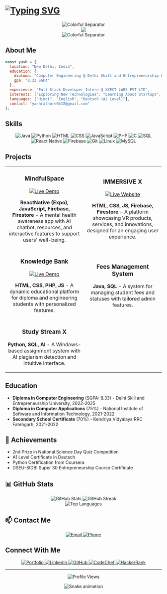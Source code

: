 # [![Typing SVG](https://readme-typing-svg.herokuapp.com?font=Fira+Code&weight=800&size=30&pause=1000&color=8A2BE2&background=FF000000&width=435&lines=%F0%9F%8C%8C+YASH+RATHORE+%F0%9F%8C%8C)](https://git.io/typing-svg)

<div align="center">
  <img src="https://i.imgur.com/waxVImv.png" alt="Colorful Separator">
</div>

<div align="center">
  <img src="https://readme-typing-svg.herokuapp.com?font=JetBrains+Mono&size=28&duration=4000&pause=1000&color=36BCF7FF&center=true&vCenter=true&width=600&height=100&lines=Full+Stack+Developer;Digital+Innovator;Tech+Explorer;Universe+Creator" />
</div>

<div align="center">
  <img src="https://i.imgur.com/waxVImv.png" alt="Colorful Separator">
</div>

## About Me

```javascript
const yash = {
  location: "New Delhi, India",
  education: {
    diploma: "Computer Engineering @ Delhi Skill and Entrepreneurship University",
    gpa: "8.33 SGPA"
  },
  experience: "Full Stack Developer Intern @ XZECT LABS PVT LTD",
  interests: ["Exploring New Technologies", "Learning About Startups", "Creating Innovative Digital Solutions"],
  languages: ["Hindi", "English", "Deutsch (A2 Level)"],
  contact: "yashrathore0418@gmail.com"
};
```

## Skills
<p align="center">
  <img src="https://img.shields.io/badge/Java-ED8B00?style=for-the-badge&logo=openjdk&logoColor=white" alt="Java" />
  <img src="https://img.shields.io/badge/Python-3776AB?style=for-the-badge&logo=python&logoColor=white" alt="Python" />
  <img src="https://img.shields.io/badge/HTML5-E34F26?style=for-the-badge&logo=html5&logoColor=white" alt="HTML" />
  <img src="https://img.shields.io/badge/CSS3-1572B6?style=for-the-badge&logo=css3&logoColor=white" alt="CSS" />
  <img src="https://img.shields.io/badge/JavaScript-F7DF1E?style=for-the-badge&logo=javascript&logoColor=black" alt="JavaScript" />
  <img src="https://img.shields.io/badge/PHP-777BB4?style=for-the-badge&logo=php&logoColor=white" alt="PHP" />
  <img src="https://img.shields.io/badge/C-00599C?style=for-the-badge&logo=c&logoColor=white" alt="C" />
  <img src="https://img.shields.io/badge/SQL-4479A1?style=for-the-badge&logo=mysql&logoColor=white" alt="SQL" />
  <img src="https://img.shields.io/badge/React_Native-20232A?style=for-the-badge&logo=react&logoColor=61DAFB" alt="React Native" />
  <img src="https://img.shields.io/badge/Firebase-FFCA28?style=for-the-badge&logo=firebase&logoColor=black" alt="Firebase" />
  <img src="https://img.shields.io/badge/Git-F05032?style=for-the-badge&logo=git&logoColor=white" alt="Git" />
  <img src="https://img.shields.io/badge/Linux-FCC624?style=for-the-badge&logo=linux&logoColor=black" alt="Linux" />
  <img src="https://img.shields.io/badge/MySQL-4479A1?style=for-the-badge&logo=mysql&logoColor=white" alt="MySQL" />
</p>

## Projects

<table>
  <tr>
    <td width="50%">
      <h3 align="center">MindfulSpace</h3>
      <div align="center">
        <a href="https://mw-var3.vercel.app/" target="_blank">
          <img src="https://img.shields.io/badge/Live-Demo-brightgreen?style=for-the-badge&logo=vercel" alt="Live Demo" />
        </a>
        <p>
          <strong>ReactNative (Expo), JavaScript, Firebase, Firestore</strong> - A mental health awareness app with AI chatbot, resources, and interactive features to support users' well-being.
        </p>
      </div>
    </td>
    <td width="50%">
      <h3 align="center">IMMERSIVE X</h3>
      <div align="center">
        <a href="https://immersivex.in" target="_blank">
          <img src="https://img.shields.io/badge/Live-Website-blue?style=for-the-badge&logo=firefox-browser" alt="Live Website" />
        </a>
        <p>
          <strong>HTML, CSS, JS, Firebase, Firestore</strong> - A platform showcasing VR products, services, and innovations, designed for an engaging user experience.
        </p>
      </div>
    </td>
  </tr>
  <tr>
    <td width="50%">
      <h3 align="center">Knowledge Bank</h3>
      <div align="center">
        <a href="https://yashrathore05.github.io/Knowledge-Bank/home.html" target="_blank">
          <img src="https://img.shields.io/badge/Live-Demo-brightgreen?style=for-the-badge&logo=github" alt="Live Demo" />
        </a>
        <p>
          <strong>HTML, CSS, PHP, JS</strong> - A dynamic educational platform for diploma and engineering students with personalized features.
        </p>
      </div>
    </td>
    <td width="50%">
      <h3 align="center">Fees Management System</h3>
      <div align="center">
        <p>
          <strong>Java, SQL</strong> - A system for managing student fees and statuses with tailored admin features.
        </p>
      </div>
    </td>
  </tr>
  <tr>
    <td width="50%">
      <h3 align="center">Study Stream X</h3>
      <div align="center">
        <p>
          <strong>Python, SQL, AI</strong> - A Windows-based assignment system with AI plagiarism detection and intuitive interface.
        </p>
      </div>
    </td>
    <td></td>
  </tr>
</table>

## Education
- **Diploma in Computer Engineering** (SGPA: 8.33) - Delhi Skill and Entrepreneurship University, 2022-2025
- **Diploma in Computer Applications** (75%) - National Institute of Software and Information Technology, 2021-2022
- **Secondary School Certificate** (70%) - Kendriya Vidyalaya RRC Fatehgarh, 2021-2022

## 🏅 Achievements

- 2nd Prize in National Science Day Quiz Competition
- A1 Level Certificate in Deutsch
- Python Certification from Coursera
- DSEU-SIDBI Super 30 Entrepreneurship Course Certificate

## 📊 GitHub Stats

<div align="center">
  <img src="https://github-readme-stats.vercel.app/api?username=Yashrathore05&show_icons=true&theme=radical" alt="GitHub Stats" />
  <img src="https://github-readme-streak-stats.herokuapp.com/?user=Yashrathore05&theme=radical" alt="GitHub Streak" />
</div>

<div align="center">
  <img src="https://github-readme-stats.vercel.app/api/top-langs/?username=Yashrathore05&layout=compact&theme=radical" alt="Top Languages" />
</div>

## 📫 Contact Me

<p align="center">
  <a href="mailto:yashrathore0418@gmail.com">
    <img src="https://img.shields.io/badge/Email-yashrathore0418%40gmail.com-red?style=for-the-badge&logo=gmail" alt="Email" />
  </a>
  <a href="tel:+919336299321">
    <img src="https://img.shields.io/badge/Phone-%2B91%209336299321-green?style=for-the-badge&logo=whatsapp" alt="Phone" />
  </a>
</p>

## Connect With Me
<p align="center">
  <a href="https://yash.immersivex.in" target="_blank">
    <img src="https://img.shields.io/badge/Portfolio-yash.immersivex.in-blue?style=for-the-badge&logo=firefox-browser" alt="Portfolio" />
  </a>
  <a href="https://linkedin.com/in/yashr05" target="_blank">
    <img src="https://img.shields.io/badge/LinkedIn-yashr05-blue?style=for-the-badge&logo=linkedin" alt="LinkedIn" />
  </a>
  <a href="https://github.com/Yashrathore05" target="_blank">
    <img src="https://img.shields.io/badge/GitHub-Yashrathore05-black?style=for-the-badge&logo=github" alt="GitHub" />
  </a>
  <a href="https://codechef.com/users/yashr05" target="_blank">
    <img src="https://img.shields.io/badge/CodeChef-yashr05-brown?style=for-the-badge&logo=codechef" alt="CodeChef" />
  </a>
  <a href="https://hackerrank.com/profile/yashrathoreyr05" target="_blank">
    <img src="https://img.shields.io/badge/HackerRank-yashrathoreyr05-green?style=for-the-badge&logo=hackerrank" alt="HackerRank" />
  </a>
</p>

---

<div align="center">
  <img src="https://komarev.com/ghpvc/?username=Yashrathore05&color=blueviolet&style=for-the-badge" alt="Profile Views" />
</div>

<div align="center">
  
  ![Snake animation](https://github.com/Yashrathore05/Yashrathore05/blob/output/github-contribution-grid-snake-dark.svg)
  
</div>
